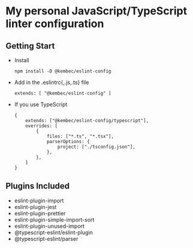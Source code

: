 # My personal JavaScript/TypeScript linter configuration


## Getting Start

- Install 
    ```
    npm install -D @kembec/eslint-config
    ```

- Add in the .eslintrc{,.js,.ts} file
    ```
    extends: [ "@kembec/eslint-config" ] 
    ```
    
- If you use TypeScript
    ```
    {
	    extends: ["@kembec/eslint-config/typescript"],
        overrides: [
            {
                files: ["*.ts", "*.tsx"],
                parserOptions: {
                    project: ["./tsconfig.json"],
                },
            },
        ]
    }
    ```


## Plugins Included

- eslint-plugin-import
- eslint-plugin-jest
- eslint-plugin-prettier
- eslint-plugin-simple-import-sort
- eslint-plugin-unused-import
- @typescript-eslint/eslint-plugin
- @typescript-eslint/parser
